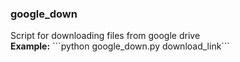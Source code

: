 <h3>google_down</h3>
Script for downloading files from google drive<br>
<b>Example:</b> ```python google_down.py download_link```
